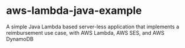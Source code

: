 # aws-lambda-java-example
A simple Java Lambda based server-less application that implements a reimbursement use case, with AWS Lambda, AWS SES, and AWS DynamoDB
